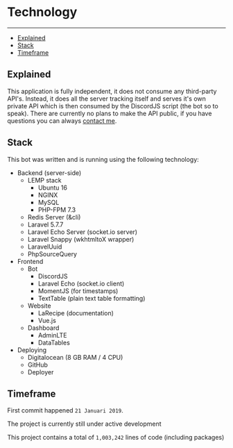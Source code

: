 # Technology

---

- [Explained](#explained)
- [Stack](#stack)
- [Timeframe](#timeframe)

<a name="explained"></a>
## Explained

This application is fully independent, it does not consume any third-party API's. Instead, it does all the server tracking itself and serves it's own private API which is then consumed by the DiscordJS script (the bot so to speak).
There are currently no plans to make the API public, if you have questions you can always [contact me](/docs/{{version}}/overview#contact).

<a name="stack"></a>
## Stack

This bot was written and is running using the following technology:
- Backend (server-side)
    - LEMP stack
        - Ubuntu 16
        - NGINX
        - MySQL
        - PHP-FPM 7.3
    - Redis Server (&cli)
    - Laravel 5.7.7
    - Laravel Echo Server (socket.io server)
    - Laravel Snappy (wkhtmltoX wrapper)
    - LaravelUuid
    - PhpSourceQuery
- Frontend
    - Bot
        - DiscordJS
        - Laravel Echo (socket.io client)
        - MomentJS (for timestamps)
        - TextTable (plain text table formatting)
    - Website
        - LaRecipe (documentation)
        - Vue.js
    - Dashboard
        - AdminLTE
        - DataTables
- Deploying
    - Digitalocean (8 GB RAM / 4 CPU)
    - GitHub
    - Deployer
        
        
<a name="timeframe"></a>
## Timeframe

First commit happened `21 Januari 2019`.

The project is currently still under active development

This project contains a total of `1,003,242` lines of code (including packages)